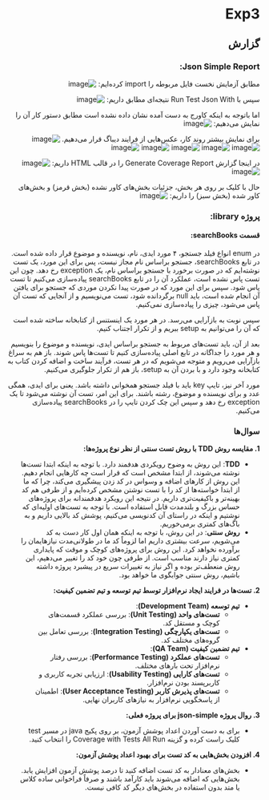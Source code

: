 <div dir="rtl">

# Exp3
## گزارش
### Json Simple Report:

مطابق آزمایش نخست فایل مربوطه را import کرده‌ایم:
![image](https://github.com/user-attachments/assets/f695ebff-0b81-48c8-ace2-9fe2bbdd87e7)

سپس با Run Test Json With نتیجه‌ای مطابق داریم:
![image](https://github.com/user-attachments/assets/27dfc2b7-1541-4703-b5e7-be3fae63c4ee)

اما باتوجه به اینکه کاورج به دست آمده نشان داده نشده است مطابق دستور کار آن را نمایش می‌دهیم:
![image](https://github.com/user-attachments/assets/113b180e-20f3-4623-a85e-1e08667f8f69)

برای نمایش بیشتر روند کار، عکس‌هایی از فرایند دیباگ قرار می‌دهیم.
![image](https://github.com/user-attachments/assets/a789cd63-c381-4acc-a6b3-c1f50d3a4ca0)
![image](https://github.com/user-attachments/assets/3ff59fd0-f7f0-4714-8bb1-2448abb919f3)
![image](https://github.com/user-attachments/assets/8c57b705-cb60-4246-a05a-8aad3f63e269)
![image](https://github.com/user-attachments/assets/e4c94576-96db-4330-84ec-0c3685de5bba)
![image](https://github.com/user-attachments/assets/4902b9a4-352d-4373-9f39-205c8925b9c3)
![image](https://github.com/user-attachments/assets/4233d4a3-ab3e-4db3-9aad-03be141b9ef4)

در اینجا گزارش Generate Coverage Report را در قالب HTML داریم:
![image](https://github.com/user-attachments/assets/b7de5afe-2bc4-4d84-8a22-eb1a1023ffc5)
![image](https://github.com/user-attachments/assets/84306c65-f474-4a3f-a856-25b7d97bb037)

حال با کلیک بر روی هر بخش، جزئیات بخش‌های کاور نشده (بخش قرمز) و بخش‌های کاور شده (بخش سبز) را داریم:
![image](https://github.com/user-attachments/assets/beb2a8d9-6aae-4367-a61c-7c14d2cc75dd)

### پروژه library:

#### قسمت searchBooks:
در enum انواع فیلد جستجو، ۴ مورد ایدی، نام، نویسنده و موضوع قرار داده شده است. در تابع searchBooks، جستجو براساس نام مجاز نیست، پس برای این مورد، یک تست نوشته‌ایم که در صورت برخورد با جستجو براساس نام، یک exception رخ دهد. چون این تست پاس نشده است، عملکرد آن را در تابع searchBooks پیاده‌سازی می‌کنیم تا تست پاس شود. سپس برای این مورد که در صورت پیدا نکردن موردی که جستجو برای یافتن آن انجام شده است، باید null برگردانده شود، تست می‌نویسیم و از آنجایی که تست آن پاس می‌شود، چیزی را پیاده‌سازی نمی‌کنیم.

سپس نوبت به بازآرایی می‌رسد. در هر مورد یک اینستنس از کتابخانه ساخته شده است که آن را می‌توانیم به setup ببریم و از تکرار اجتناب کنیم.

بعد از آن، باید تست‌های مربوط به جستجو براساس ایدی، نویسنده و موضوع را بنویسیم و هر مورد را جداگانه در تابع اصلی پیاده‌سازی کنیم تا تست‌ها پاس شوند. باز هم به سراغ بازآرایی می‌رویم و متوجه می‌شویم که در هر تست، فرآیند ساخت و اضافه کردن کتاب به کتابخانه وجود دارد و با بردن آن به setup، باز هم از تکرار جلوگیری می‌کنیم.

مورد آخر نیز، تایپ key باید با فیلد جستجو همخوانی داشته باشد. یعنی برای ایدی، همگی عدد و برای نویسنده و موضوع، رشته باشند. برای این امر، تست آن نوشته می‌شود تا یک exception رخ دهد و سپس این چک کردن تایپ را در searchBooks پیاده‌سازی می‌کنیم.

### سوال‌ها

**1. مقایسه روش TDD با روش تست سنتی از نظر نوع پروژه‌ها:**
- **TDD**: این روش به وضوح رویکردی هدفمند دارد. با توجه به اینکه ابتدا تست‌ها نوشته می‌شوند، از ابتدا مشخص است که قرار است چه کارهایی انجام دهیم. این روش از کارهای اضافه و وسواس در کد زدن پیشگیری می‌کند، چرا که ما از ابتدا خواسته‌ها از کد را با تست نوشتن مشخص کرده‌ایم و از طرفی هم کد بهینه‌تر و باکیفیت‌تری داریم. در نتیجه این رویکرد هدفمندانه برای پروژه‌های حساس بزرگ و بلندمدت قابل استفاده است. با توجه به تست‌های اولیه‌ای که نوشتیم و اینکه در راستای آن کدنویسی می‌کنیم، پوشش کد بالایی داریم و به باگ‌های کمتری برمی‌خوریم.
- **روش سنتی**: در این روش، با توجه به اینکه همان اول کار دست به کد می‌شویم، سرعت بیشتری داریم اما لزوماً کد ما در طولانی‌مدت نیازهایمان را برآورده نخواهد کرد. این روش برای پروژه‌های کوچک و موقت که پایداری کمتری نیاز دارند مناسب است. از طرفی چون خود کد را تغییر می‌دهیم، این روش منعطف‌تر بوده و اگر نیاز به تغییرات سریع در پیشبرد پروژه داشته باشیم، روش سنتی جوابگوی ما خواهد بود.

**2. تست‌ها در فرایند ایجاد نرم‌افزار توسط تیم توسعه و تیم تضمین کیفیت:**
- **تیم توسعه (Development Team)**:
  - **تست‌های واحد (Unit Testing)**: بررسی عملکرد قسمت‌های کوچک و مستقل کد.
  - **تست‌های یکپارچگی (Integration Testing)**: بررسی تعامل بین گروه‌های مختلف کد.
- **تیم تضمین کیفیت (QA Team)**:
  - **تست‌های عملکرد (Performance Testing)**: بررسی رفتار نرم‌افزار تحت بارهای مختلف.
  - **تست‌های کارایی (Usability Testing)**: ارزیابی تجربه کاربری و کاربرپسند بودن نرم‌افزار.
  - **تست‌های پذیرش کاربر (User Acceptance Testing)**: اطمینان از پاسخگویی نرم‌افزار به نیازهای کاربران نهایی.

**3. روال پروژه json-simple برای پروژه فعلی:**
- برای به دست آوردن اعداد پوشش آزمون، بر روی پکیج java در مسیر test کلیک راست کرده و گزینه Coverage with Tests All Run را انتخاب کنید.

**4. افزودن بخش‌هایی به کد تست برای بهبود اعداد پوشش آزمون:**
- بخش‌های معنادار به کد تست اضافه کنید تا درصد پوشش آزمون افزایش یابد. بخش‌هایی که اضافه می‌شوند باید کارآمد باشند و صرفاً فراخوانی ساده کلاس یا متد بدون استفاده در بخش‌های دیگر کد کافی نیست.

</div>
